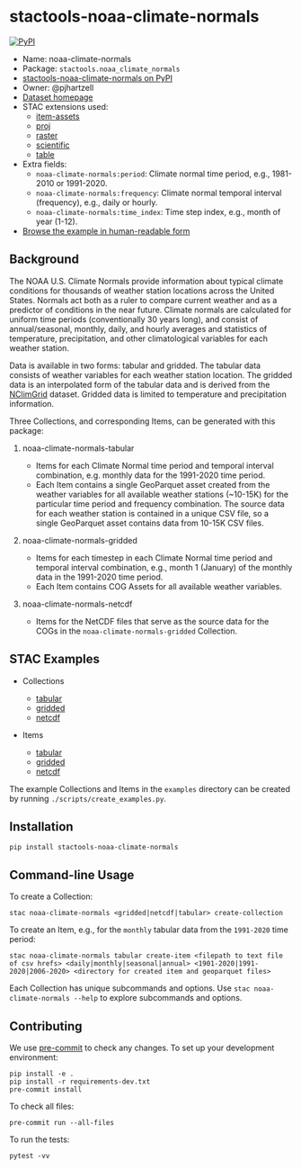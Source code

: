# stactools-noaa-climate-normals

[![PyPI](https://img.shields.io/pypi/v/stactools-noaa-climate-normals)](https://pypi.org/project/stactools-noaa-climate-normals/)

- Name: noaa-climate-normals
- Package: `stactools.noaa_climate_normals`
- [stactools-noaa-climate-normals on PyPI](https://pypi.org/project/stactools-noaa-climate-normals/)
- Owner: @pjhartzell
- [Dataset homepage](https://www.ncei.noaa.gov/products/land-based-station/us-climate-normals)
- STAC extensions used:
  - [item-assets](https://github.com/stac-extensions/item-assets)
  - [proj](https://github.com/stac-extensions/projection/)
  - [raster](https://github.com/stac-extensions/raster)
  - [scientific](https://github.com/stac-extensions/scientific)
  - [table](https://github.com/stac-extensions/table)
- Extra fields:
  - `noaa-climate-normals:period`: Climate normal time period, e.g., 1981-2010 or 1991-2020.
  - `noaa-climate-normals:frequency`: Climate normal temporal interval (frequency), e.g., daily or hourly.
  - `noaa-climate-normals:time_index`: Time step index, e.g., month of year (1-12).
- [Browse the example in human-readable form](https://radiantearth.github.io/stac-browser/#/external/raw.githubusercontent.com/stactools-packages/noaa-climate-normals/main/examples/catalog.json)

## Background

The NOAA U.S. Climate Normals provide information about typical climate conditions for thousands of weather station locations across the United States. Normals act both as a ruler to compare current weather and as a predictor of conditions in the near future. Climate normals are calculated for uniform time periods (conventionally 30 years long), and consist of annual/seasonal, monthly, daily, and hourly averages and statistics of temperature, precipitation, and other climatological variables for each weather station.

Data is available in two forms: tabular and gridded. The tabular data consists of weather variables for each weather station location. The gridded data is an interpolated form of the tabular data and is derived from the [NClimGrid](https://www.ncei.noaa.gov/access/metadata/landing-page/bin/iso?id=gov.noaa.ncdc:C00332) dataset. Gridded data is limited to temperature and precipitation information.

Three Collections, and corresponding Items, can be generated with this package:

1. noaa-climate-normals-tabular

    - Items for each Climate Normal time period and temporal interval combination, e.g. monthly data for the 1991-2020 time period.
    - Each Item contains a single GeoParquet asset created from the weather variables for all available weather stations (~10-15K) for the particular time period and frequency combination. The source data for each weather station is contained in a unique CSV file, so a single GeoParquet asset contains data from 10-15K CSV files.

2. noaa-climate-normals-gridded

    - Items for each timestep in each Climate Normal time period and temporal interval combination, e.g., month 1 (January) of the monthly data in the 1991-2020 time period.
    - Each Item contains COG Assets for all available weather variables.

3. noaa-climate-normals-netcdf

    - Items for the NetCDF files that serve as the source data for the COGs in the `noaa-climate-normals-gridded` Collection.

## STAC Examples

- Collections

    - [tabular](examples/noaa-climate-normals-tabular/collection.json)
    - [gridded](examples/noaa-climate-normals-gridded/collection.json)
    - [netcdf](examples/noaa-climate-normals-netcdf/collection.json)

- Items

    - [tabular](examples/noaa-climate-normals-tabular/1981_2010-daily/1981_2010-daily.json)
    - [gridded](examples/noaa-climate-normals-gridded/1991_2020-monthly-1/1991_2020-monthly-1.json)
    - [netcdf](examples/noaa-climate-normals-netcdf/prcp-1991_2020-monthly-normals-v1.0/prcp-1991_2020-monthly-normals-v1.0.json)

The example Collections and Items in the `examples` directory can be created by running `./scripts/create_examples.py`.

## Installation

```shell
pip install stactools-noaa-climate-normals
```

## Command-line Usage

To create a Collection:

```shell
stac noaa-climate-normals <gridded|netcdf|tabular> create-collection
```

To create an Item, e.g., for the `monthly` tabular data from the `1991-2020` time period:

```shell
stac noaa-climate-normals tabular create-item <filepath to text file of csv hrefs> <daily|monthly|seasonal|annual> <1901-2020|1991-2020|2006-2020> <directory for created item and geoparquet files>
```

Each Collection has unique subcommands and options. Use `stac noaa-climate-normals --help` to explore subcommands and options.

## Contributing

We use [pre-commit](https://pre-commit.com/) to check any changes.
To set up your development environment:

```shell
pip install -e .
pip install -r requirements-dev.txt
pre-commit install
```

To check all files:

```shell
pre-commit run --all-files
```

To run the tests:

```shell
pytest -vv
```
